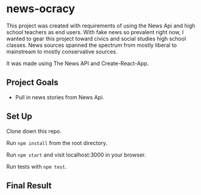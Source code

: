# news-ocracy
This project was created with requirements of using the News Api and high school teachers as end users.  With fake news so prevalent right now, I wanted to gear this project toward civics and social studies high school classes.  News sources spanned the spectrum from mostly liberal to mainstream to mostly conservative sources.  

It was made using The News API and Create-React-App.

## Project Goals
* Pull in news stories from News Api.



## Set Up

Clone down this repo.

Run `npm install` from the root directory.

Run `npm start` and visit localhost:3000 in your browser.

Run tests with `npm test`.

## Final Result


